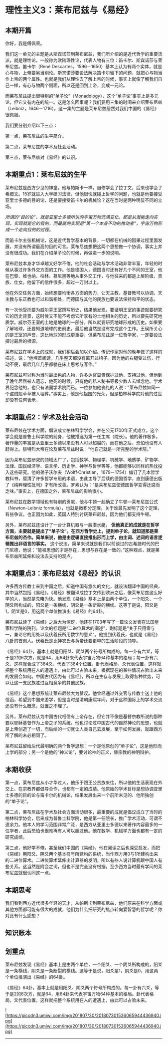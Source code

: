 # 理性主义3：莱布尼兹与《易经》

## 本期开篇

你好，我是傅佩荣。

我们这一单元的主题是从斯宾诺莎到莱布尼兹，我们所介绍的是近代哲学的重要流派，就是理性论，一般称为欧陆理性论，代表人物有三位：笛卡尔、斯宾诺莎与莱布尼兹。笛卡尔（René Descartes，1596－1650）基本上认为有两个实体，就是心与物，上帝要另当别论。斯宾诺莎要设法解决笛卡尔留下的问题，就把心与物当作上帝的两个属性。也就是我们从理性去了解上帝的时候，事实上就像了解我们自己一样，有心与物两个侧面，所以还是回到上帝，变成一元论。

而莱布尼兹提出很特别的“单子论”（Monadology），这个“单子论”事实上是多元论，但它又有内在的统一。这是怎么回事呢？我们要用三集的时间来介绍莱布尼兹（Leibniz，1646－1716）。这一集的主题是莱布尼兹居然对我们中国的《易经》很佩服。

我们要分别介绍以下三点：

第一点，莱布尼兹的生平简介。

第二点，莱布尼兹的学术及社会活动。

第三点，莱布尼兹对《易经》的认识。

## 本期重点1：莱布尼兹的生平

莱布尼兹是西方少见的神童，他与帕斯卡一样，自修学会了拉丁文，后来也学会了希腊文。15岁就进入大学研习法律，但他很快就碰上哲学的问题，也就是他要接受亚里士多德的目的论，还是要接受笛卡尔的机械论？这在当时是两种明显不同的立场。

 *所谓的“目的论”，就是亚里士多德所说的宇宙万物充满变化，都是从潜能走向实现，实现就是它的目的，而最高的实现是“第一个本身不动的推动者”，宇宙万物形成一个走向目的的过程。*

而笛卡尔主张机械论，这是近代哲学基本的背景，一切都在机械的因果过程里面发展，并没有所谓最高的目的可言。莱布尼兹想把这两个思想做一个协调，事实上并没有很成功。我们在介绍单子论的时候，再做进一步的说明。

莱布尼兹本身才华卓越又好学不倦，他的社会活动与学术活动非常丰富，年轻的时候从事过许多外交方面的工作。他是德国人，德国当时还有好几个不同的王室，他在巴黎、维也纳、柏林、慕尼黑等地从事外交工作，与他往来的都是上层阶级、贵族、仕女。他留下的信件很多，超过一万封以上。

他在外交任务方面，始终想要均衡各方面的势力，让天主教、基督教可以协调，天主教与东正教也可以和谐相处，而德国与其他的民族也要设法保持和平的状态。

有一次他受托要为威尔芬王室撰写历史，结果他发现，要证明王室的事迹就要研究它的历史背景，这时候又不能不考虑它所享有的土地相关的历史，所以要先研究地质学。威尔芬王室的土地是地球的一部分，所以就要研究地球形成的历史。如果要了解地球，还要知道地球的史前史，最后他当然是没有完成这个工作。王侯所关心的是王室的声誉，这比地球的形成更重要，但莱布尼兹是一位哲学家，一定要设法探讨最后的根源。

莱布尼兹在学术上的成就，我们稍后会加以介绍。传记作家对他的晚年做了这样的描述，说：“他埋首阅读，几乎整天都没有离开过椅子。因为他的右腿受过伤，行动不便，最后几年几乎都躺在床上思考与写作。”

莱布尼兹可以称为当时最出色的人物，许多达官显贵保护过他、支持过他，但他到了晚年居然被人遗忘，他死的时候，只有他的私人秘书等极少数人去悼念他。学术界纪念他的，也只有法国学术院而已。一位参加他丧礼的人说：“莱布尼兹如同一个盗贼般草草被人埋葬。”事实上，他是他祖国的光荣，但是柏林科学院对他的过世却没有任何表示。

## 本期重点2：学术及社会活动

莱布尼兹在学术方面，倡议成立柏林科学学会，并在公元1700年正式成立。这个学会就是普鲁士科学院的前身，他被推选为第一任主席（院长）。他的著作极多，著作量的丰富是从亚里士多德以来没有人可以超越的，而在他之后，恐怕也没有人赶得上。腓特烈大帝在论及莱布尼兹时说：“他自己就是一所完整的学术院。”

因为莱布尼兹研究的领域太广了，包括数学、物理学、机械学、地质学、矿物学、法律、国民经济学、语言学、历史学、神学与哲学等等，他都能够以同样的热忱投入这些研究。他的弟子沃尔夫（Wolff·Christian，1679－1754）编订了几本哲学教科书，厘清了许多哲学专用的术语，由此主导了后续的德国哲学，直到康德出版了《纯粹理性批判》才有所改善。罗素认为：“是莱布尼兹使德国哲学变得迂腐而乏味。”事实上，在德国之外，莱布尼兹的影响很小。

莱布尼兹在数学领域也有特别的贡献，他与牛顿一起确立了牛顿—莱布尼兹公式（Newton-Leibniz formula），也就是微积分定理。关于谁最先发明了这个定理，有些争议。也正因为如此，英国人特别讨厌莱布尼兹，因为他们都支持牛顿。

另外，莱布尼兹还设计了一台计算机器与一艘潜水艇， **但他真正的成就是在哲学方面，主要就是提出了“单子论”。在西方哲学史上，提到单子论，就知道那是莱布尼兹的杰作。简单来说，他是由逻辑直接推出形而上学，由主词、述词的语言逻辑推出非语言的事实。** 这个说法，简单来说就是我们以前谈过的古希腊时代的巴门尼德，他说：“能被思想的才是存在，思想与存在是一致的。”这种观点，就是莱布尼兹所延伸和设法去支持的观点。

## 本期重点3：莱布尼兹对《易经》的认识

许多西方传教士来到中国之后，知道中国有悠久的文化，就设法翻译中国的经典，其中当然包括《易经》。《易经》被翻译成拉丁文传到欧洲之后，像莱布尼兹这么好学的人，当然是先睹为快。他发现《易经》基本上是由两个单位，一个阳爻、一个阴爻所构成的，阳爻是一条横线，阴爻是一条断裂的横线。这等于是说，阳爻是1，阴爻是0，用这两个单位推演出《易经》的64卦。

莱布尼兹读了《易经》之后大为惊讶，他还在1703年写了一篇论文发表在法国皇家科学院的院刊，论文的标题是“二进位算术的阐述”，副标题是“关于只用零与一，兼论它的用处以及伏羲氏所用数字的意义”。他提到伏羲氏，也就是《易经》八卦的首创人。伏羲氏是比神农氏与黄帝还要更早的生活阶段的领导。

《易经》64卦，基本上就是用阳爻、阴爻两个符号所构成的。每一卦有六爻，等于是2的6次方，就是64，用64卦来代表宇宙万物64种基本的格局；每一卦有六爻，这样就合成了384爻，代表了384个位置。卦代表格局，爻代表位置，这样就把整个系统用在人的遭遇上，由此可以占验未来，根据现在的某些情况占验出未来的发展会如何。中国古代因为有《易经》，所以在生存与发展上取得各种优势，可以让这一支民族胜过互相竞争的其他民族。

《易经》这个思想系统让莱布尼兹大为赞叹。他曾经通过外交官与传教士送上他的信函，希望到中国来游学，但是当时是清朝康熙年间，对于这种国际上的学术交流还没有什么概念，就置之不理了。

另外，莱布尼兹认为中国古代相信有上帝存在，但它并不像是基督宗教所说的那种要以耶稣基督作为上帝之子的系统。他也讨论过中国古代的自然神论的思想，也就是上帝创造了一切，而后续的一切就让人类自己去发展，至于如何发展，就跟西方所了解的未必相同了。

莱布尼兹留给后代最明确的两个哲学思想：一个是他原创的“单子论”，这是他形而上学的部分；另一个是他的“神义论”，要讨论神的正义，替宗教的神明辩护。

## 本期收获

第一点，莱布尼兹从小才华过人，他乐于跟王公贵族来往，所以他的生活表现在外交上、在宗教界都倡导合作，也都有一定的成绩。他原始的学术目标是想协调亚里士多德的目的论与笛卡尔的机械论，结果发展出来一个前所未见的、他所独创的“单子论”。

第二点，莱布尼兹在学术及社会方面活动很多，最重要的成就是倡议成立了当时的柏林科学协会，后来成为普鲁士科学院，他是第一任院长，推广学术活动，可谓不遗余力。他本人的学习范围非常广泛，是西方从亚里士多德以来著作内容最多的一位学者，此后恐怕也很难再有人可以超过他。他在数学、机械学方面也都有一定的研究成绩。

第三点，他好学不倦，甚至我们中国的《易经》，他在阅读之后也深受启发，而把《易经》用阳爻、阴爻两个基本符号所建构的系统，当作西方用0与1所建构出来的二进位算术。二进位算术延伸出计算器的发明，所以有些人说计算机跟中国人有些关系。这当然是附会之词，但也不是完全没有根据，至少西方当时最有学问的莱布尼兹就很认同这一点。

## 本期思考

我们看到西方近代很多年轻的天才，从帕斯卡到莱布尼兹，他们原来在科学方面或其他方面都可能有很大的成就，他们为什么把研究的焦点转向爱智慧的哲学呢？你对此有什么感想？

## 知识账本

## 划重点

莱布尼兹发现《易经》基本上是由两个单位，一个阳爻、一个阴爻所构成的，阳爻是一条横线，阴爻是一条断裂的横线。这等于是说，阳爻是1，阴爻是0，用这两个单位推演出《易经》的64卦。

《易经》64卦，基本上就是用阳爻、阴爻两个符号所构成的。每一卦有六爻，等于是2的6次方，就是64，用64卦来代表宇宙万物64种基本的格局。卦代表格局，爻代表位置，这样就把整个系统用在人的遭遇上，由此可以占验未来。

![https://piccdn3.umiwi.com/img/201807/30/201807301536065944436940.jpg](https://piccdn3.umiwi.com/img/201807/30/201807301536065944436940.jpg)

---
